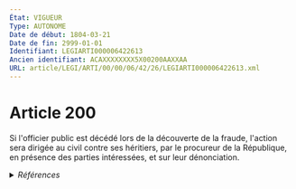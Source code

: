 ```yaml
---
État: VIGUEUR
Type: AUTONOME
Date de début: 1804-03-21
Date de fin: 2999-01-01
Identifiant: LEGIARTI000006422613
Ancien identifiant: ACAXXXXXXXX5X00200AAXXAA
URL: article/LEGI/ARTI/00/00/06/42/26/LEGIARTI000006422613.xml
---
```


<h1>Article 200</h1>

Si l'officier public est décédé lors de la découverte de la fraude, l'action
sera dirigée au civil contre ses héritiers, par le procureur de la République,
en présence des parties intéressées, et sur leur dénonciation.


<details>
  <summary><em>Références</em></summary>

  <h2>Références faites par l'article</h2>
  
  <ul>
    <li>
      CODIFICATION source Loi 1803-03-14
    </li>
    <li>
      CREATION source Loi 1803-03-17 promulguée le 27 mars 1803
    </li>
  </ul>
</details>
